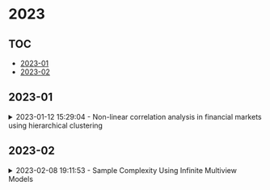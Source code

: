 # 2023

## TOC

- [2023-01](#2023-01)
- [2023-02](#2023-02)

## 2023-01

<details>

<summary>2023-01-12 15:29:04 - Non-linear correlation analysis in financial markets using hierarchical clustering</summary>

- *J. E. Salgado-Hernández, Manan Vyas*

- `2301.05080v1` - [abs](http://arxiv.org/abs/2301.05080v1) - [pdf](http://arxiv.org/pdf/2301.05080v1)

> Distance correlation coefficient (DCC) can be used to identify new associations and correlations between multiple variables. The distance correlation coefficient applies to variables of any dimension, can be used to determine smaller sets of variables that provide equivalent information, is zero only when variables are independent, and is capable of detecting nonlinear associations that are undetectable by the classical Pearson correlation coefficient (PCC). Hence, DCC provides more information than the PCC. We analyze numerous pairs of stocks in S\&P500 database with the distance correlation coefficient and provide an overview of stochastic evolution of financial market states based on these correlation measures obtained using agglomerative clustering.

</details>


## 2023-02

<details>

<summary>2023-02-08 19:11:53 - Sample Complexity Using Infinite Multiview Models</summary>

- *Robert A. Vandermeulen*

- `2302.04292v1` - [abs](http://arxiv.org/abs/2302.04292v1) - [pdf](http://arxiv.org/pdf/2302.04292v1)

> Recent works have demonstrated that the convergence rate of a nonparametric density estimator can be greatly improved by using a low-rank estimator when the target density is a convex combination of separable probability densities with Lipschitz continuous marginals, i.e. a multiview model. However, this assumption is very restrictive and it is not clear to what degree these findings can be extended to general pdfs. This work answers this question by introducing a new way of characterizing a pdf's complexity, the non-negative Lipschitz spectrum (NL-spectrum), which, unlike smoothness properties, can be used to characterize virtually any pdf. Finite sample bounds are presented that are dependent on the target density's NL-spectrum. From this dimension-independent rates of convergence are derived that characterize when an NL-spectrum allows for a fast rate of convergence.

</details>

